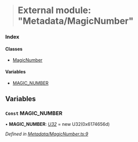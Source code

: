 > # External module: "Metadata/MagicNumber"

### Index

#### Classes

* [MagicNumber](../classes/_metadata_magicnumber_.magicnumber.md)

#### Variables

* [MAGIC_NUMBER](_metadata_magicnumber_.md#const-magic_number)

## Variables

### `Const` MAGIC_NUMBER

• **MAGIC_NUMBER**: *[U32](../classes/_primitive_u32_.u32.md)* =  new U32(0x6174656d)

*Defined in [Metadata/MagicNumber.ts:9](https://github.com/polkadot-js/api/blob/6e42db3/packages/types/src/Metadata/MagicNumber.ts#L9)*